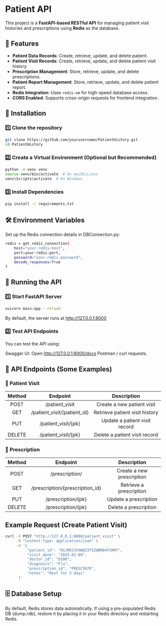 # Patient API

This project is a **FastAPI-based RESTful API** for managing patient visit histories and prescriptions using **Redis** as the database.

## 🚀 Features
- **Patient Data Records**: Create, retrieve, update, and delete patient.
- **Patient Visit Records**: Create, retrieve, update, and delete patient visit history.
- **Prescription Management**: Store, retrieve, update, and delete prescriptions.
- **Patient Report Management**: Store, retrieve, update, and delete patient report.
- **Redis Integration**: Uses `redis-om` for high-speed database access.
- **CORS Enabled**: Supports cross-origin requests for frontend integration.

## 📌 Installation
### 1️⃣ Clone the repository
```sh
git clone https://github.com/yourusername/PatientHistory.git
cd PatientHistory
```

### 2️⃣ Create a Virtual Environment (Optional but Recommended)
```sh
python -m venv venv
source venv/bin/activate  # On macOS/Linux
venv\Scripts\activate  # On Windows
```

### 3️⃣ Install Dependencies
```sh
pip install -r requirements.txt
```

## 🛠️ Environment Variables
Set up the Redis connection details in DBConnection.py:

```sh
redis = get_redis_connection(
    host="your-redis-host",
    port=your-redis-port,
    password="your-redis-password",
    decode_responses=True
)
```
## 🚦 Running the API
### 1️⃣ Start FastAPI Server
```sh
uvicorn main:app --reload
````
By default, the server runs at http://127.0.0.1:8000

### 2️⃣ Test API Endpoints
You can test the API using:

Swagger UI: Open http://127.0.0.1:8000/docs
Postman / curl requests.

## 🏥 API Endpoints (Some Examples)
### 📌 Patient Visit

|  Method       | Endpoint | Description |
|:-------------------: |:------------:|:--------------------:|
|POST       |     /patient_visit         |        Create a new patient visit              |
|GET       |        /patient_visit/{patient_id}      |          Retrieve patient visit history            |
|PUT       |        /patient_visit/{pk}      |            Update a patient visit record          |
|DELETE       |      /patient_visit/{pk}        |          Delete a patient visit record            |

### 📌 Prescription

|  Method       | Endpoint | Description |
|:-------------------: |:------------:|:--------------------:|
|POST       |     /prescription/         |        Create a new prescription              |
|GET       |        /prescription/{prescription_id}      |          Retrieve a prescription            |
|PUT       |        /prescription/{pk}      |            Update a prescription          |
|DELETE       |      /prescription/{pk}        |         Delete a prescription            |

## Example Request (Create Patient Visit)

```sh
curl -X POST "http://127.0.0.1:8000/patient_visit" \
     -H "Content-Type: application/json" \
     -d '{
          "patient_id": "01JN9JJVXW8Z3Y5Z8BMD4YCHM7",
          "visit_date": "2025-02-09",
          "doctor_id": "D100",
          "diagnosis": "Flu",
          "prescription_id": "PRESC5678",
          "notes": "Rest for 3 days"
      }'
````

## 🗄️ Database Setup

By default, Redis stores data automatically. If using a pre-populated Redis DB (dump.rdb), restore it by placing it in your Redis directory and restarting Redis.






